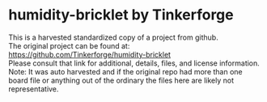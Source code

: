 
# humidity-bricklet by Tinkerforge  
This is a harvested standardized copy of a project from github.  
The original project can be found at:  
https://github.com/Tinkerforge/humidity-bricklet  
Please consult that link for additional, details, files, and license information.  
Note: It was auto harvested and if the original repo had more than one board file or anything out of the ordinary the files here are likely not representative.  
    
